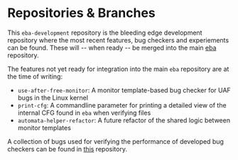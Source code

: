 # Repositories & Branches

This `eba-development` repository is the bleeding edge development repository where the most recent features, bug checkers and experiements can be found. These will -- when ready -- be merged into the main [eba](https://github.com/IagoAbal/eba) repository. 

The features not yet ready for integration into the main `eba` repository are at the time of writing:
- `use-after-free-monitor`: A monitor template-based bug checker for UAF bugs in the Linux kernel
- `print-cfg`: A commandline parameter for printing a detailed view of the internal CFG found in `eba` when verifying files 
- `automata-helper-refactor`: A future refactor of the shared logic between monitor templates 

A collection of bugs used for verifying the performance of developed bug checkers can be found in [this](https://github.com/itu-square/eba-kernel-bugs) repository.